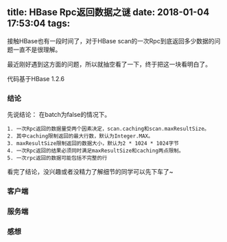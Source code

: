 title: HBase Rpc返回数据之谜
date: 2018-01-04 17:53:04
tags:
---

接触HBase也有一段时间了，对于HBase scan的一次Rpc到底返回多少数据的问题一直不是很理解。

最近刚好遇到这方面的问题，所以就抽空看了一下，终于把这一块看明白了。

代码基于HBase 1.2.6

### 结论
先说结论：
	在batch为false的情况下。
	
	1. 一次Rpc返回的数据量受两个因素决定，scan.caching和scan.maxResultSize。
	2. 其中caching限制返回的最大行数，默认为Integer.MAX。
	3. maxResultSize限制返回的数据大小，默认为2 * 1024 * 1024字节
	4. 一次Rpc返回的结果必须同时满足maxResultSize和caching两点限制。
	5. 一次rpc返回的数据可能包括不完整的行
	
看完了结论，没兴趣或者没精力了解细节的同学可以先下车了~

### 客户端

### 服务端

### 感想
	
